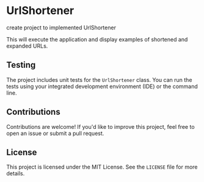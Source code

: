 # UrlShortener
create project to implemented UrlShortener

This will execute the application and display examples of shortened and expanded URLs.

## Testing
The project includes unit tests for the `UrlShortener` class. You can run the tests using your integrated development environment (IDE) or the command line.

## Contributions
Contributions are welcome! If you'd like to improve this project, feel free to open an issue or submit a pull request.

## License
This project is licensed under the MIT License. See the `LICENSE` file for more details.

